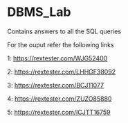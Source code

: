 # DBMS_Lab

Contains answers to all the SQL queries

For the ouput refer the following links

1: https://rextester.com/WJG52400

2: https://rextester.com/LHHGF38092

3: https://rextester.com/BCJ11077

4: https://rextester.com/ZUZO85880

5: https://rextester.com/ICJTT16759

